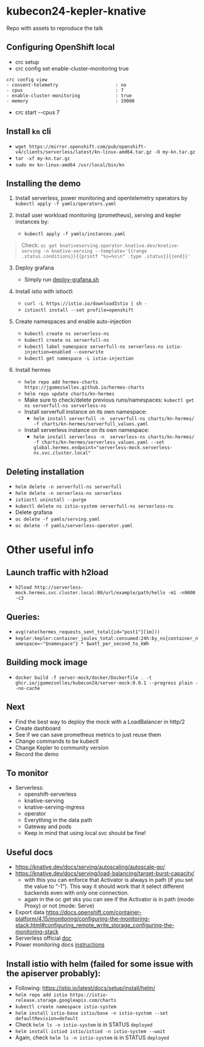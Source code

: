 # kubecon24-kepler-knative
Repo with assets to reproduce the talk

## Configuring OpenShift local
* crc setup
* crc config set enable-cluster-monitoring true

```
crc config view
- consent-telemetry                     : no
- cpus                                  : 7
- enable-cluster-monitoring             : true
- memory                                : 19000

```

* crc start --cpus 7

## Install `kn` cli
   *  `wget https://mirror.openshift.com/pub/openshift-v4/clients/serverless/latest/kn-linux-amd64.tar.gz -O my-kn.tar.gz`
   *  `tar -xf my-kn.tar.gz`
   *  `sudo mv kn-linux-amd64 /usr/local/bin/kn`

## Installing the demo
1. Install serverless, power monitoring and opentelemetry operators by  `kubectl apply -f yamls/operators.yaml`

2. Install user workload monitoring (prometheus), serving and kepler instances by:
   * `kubectl apply -f yamls/instances.yaml`

> Check: `oc get knativeserving.operator.knative.dev/knative-serving -n knative-serving --template='{{range .status.conditions}}{{printf "%s=%s\n" .type .status}}{{end}}'`

3. Deploy grafana
   * Simply run [deploy-grafana.sh](https://github.com/sustainable-computing-io/kepler-operator/blob/v1alpha1/hack/dashboard/openshift/deploy-grafana.sh)

4. Install istio with istioctl:
   * `curl -L https://istio.io/downloadIstio | sh -`
   * `istioctl install --set profile=openshift`

6. Create namespaces and enable auto-injection
     * `kubectl create ns serverless-ns`
     * `kubectl create ns serverfull-ns`
     * `kubectl label namespace serverfull-ns serverless-ns istio-injection=enabled --overwrite`
     * `kubectl get namespace -L istio-injection`

7. Install hermes
   * `helm repo add hermes-charts https://jgomezselles.github.io/hermes-charts`
   * `helm repo update charts/kn-hermes`
   * Make sure to check/delete previous runs/namespaces: `kubectl get ns serverfull-ns serverless-ns`
   * Install serverfull instance on its own namespace:
     * `helm install serverfull -n  serverfull-ns charts/kn-hermes/ -f charts/kn-hermes/serverfull_values.yaml`
   * Install serverless instance on its own namespace:
     * `helm install serverless -n  serverless-ns charts/kn-hermes/ -f charts/kn-hermes/serverless_values.yaml --set global.hermes.endpoint="serverless-mock.serverless-ns.svc.cluster.local"`

## Deleting installation
* `helm delete -n serverfull-ns serverfull`
* `helm delete -n serverless-ns serverless`
* `istioctl uninstall --purge`
* `kubectl delete ns istio-system serverfull-ns serverless-ns`
* Delete grafana
* `oc delete -f yamls/serving.yaml`
* `oc delete -f yamls/serverless-operator.yaml`

# Other useful info

## Launch traffic with h2load
  * `h2load http://serverless-mock.hermes.svc.cluster.local:80/url/example/path/hello -m1 -n9000 -c3`

## Queries:
   * `avg(rate(hermes_requests_sent_total{id="post1"}[1m]))`
   * `kepler:kepler:container_joules_total:consumed:24h:by_ns{container_namespace=~"$namespace"} * $watt_per_second_to_kWh`

## Building mock image
   * `docker build -f server-mock/docker/Dockerfile . -t ghcr.io/jgomezselles/kubecon24/server-mock:0.0.1 --progress plain --no-cache`

## Next
* Find the best way to deploy the mock with a LoadBalancer in http/2
* Create dashboard
* See if we can save prometheus metrics to just reuse them
* Change commands to be kubectl
* Change Kepler to community version
* Record the demo

## To monitor
* Serverless:
  * openshift-serverless
  * knative-serving
  * knative-serving-ingress
  * operator
  * Everything in the data path
  * Gateway and pods
  * Keep in mind that using local svc should be fine!

## Useful docs
* https://knative.dev/docs/serving/autoscaling/autoscale-go/ 
* https://knative.dev/docs/serving/load-balancing/target-burst-capacity/ 
  * with this you can enforce that Activator is always in path (if you set the value to “-1”). This way it should work that it select different backends even with only one connection.
  * again in the oc get sks you can see if the Activator is in path (mode: Proxy) or not (mode: Serve)
* Export data https://docs.openshift.com/container-platform/4.15/monitoring/configuring-the-monitoring-stack.html#configuring_remote_write_storage_configuring-the-monitoring-stack 
*  Serverless official [doc](https://docs.openshift.com/serverless/1.31/install/install-serverless-operator.html)
*  Power monitoring docs [instructions](https://docs.openshift.com/container-platform/4.14/observability/power_monitoring/installing-power-monitoring.html)


## Install istio with helm (failed for some issue with the apiserver probably):
   * Following: https://istio.io/latest/docs/setup/install/helm/
   * `helm repo add istio https://istio-release.storage.googleapis.com/charts`
   * `kubectl create namespace istio-system`
   * `helm install istio-base istio/base -n istio-system --set defaultRevision=default`
   * Check `helm ls -n istio-system` is in STATUS `deployed`
   * `helm install istiod istio/istiod -n istio-system --wait`
   * Again, check `helm ls -n istio-system` is in STATUS `deployed`